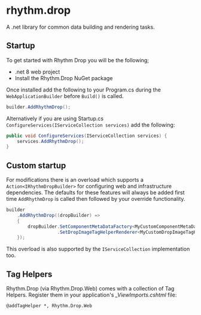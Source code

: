 # rhythm.drop
A .net library for common data building and rendering tasks.

## Startup

To get started with Rhythm Drop you will be the following;

 - .net 8 web project
 - Install the Rhythm.Drop NuGet package

Once installed add the following to your Program.cs during the `WebApplicationBuilder` before `Build()` is called.

```csharp
builder.AddRhythmDrop();
```

Alternatively if you are using Startup.cs `ConfigureServices(IServiceCollection services)` add the following:

```csharp
public void ConfigureServices(IServiceCollection services) {
    services.AddRhythmDrop();
}
```

## Custom startup

For modifications there is an overload which supports a `Action<IRhythmDropBuilder>` for configuring web and infrastructure dependencies. The defaults for these features will always be added first time `AddRhythmDrop` is called then followed by your override functionality.

```csharp
builder
    .AddRhythmDrop((dropBuilder) =>
    {
        dropBuilder.SetComponentMetaDataFactory<MyCustomComponentMetaDataFactory>()
                   .SetDropImageTagHelperRenderer<MyCustomDropImageTagHelperRenderer>();
    });
```

This overload is also supported by the `IServiceCollection` implementation too.

## Tag Helpers

Rhythm.Drop (via Rhythm.Drop.Web) comes with a collection of Tag Helpers. Register them in your application's *_ViewImports.cshtml* file:

```razor
@addTagHelper *, Rhythm.Drop.Web
```
